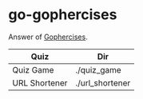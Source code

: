 # go-gophercises

Answer of [Gophercises](https://courses.calhoun.io/courses/cor_gophercises).

| Quiz          | Dir             |
| ------------- | --------------- |
| Quiz Game     | ./quiz_game     |
| URL Shortener | ./url_shortener |
